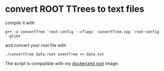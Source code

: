 # convert ROOT TTrees to text files

compile it with
```
g++ -o convertTree `root-config --cflags` convertTree.cpp `root-config --glibs`
```
and convert your root file with

```
./convertTree data.root eventTree >> data.txt
```
   
   
  
The script is compatible with my [dockerized root](https://github.com/docker-library/owncloud) image.

